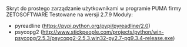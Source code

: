  Skryt do prostego zarządzanie użytkownikami w programie PUMA firmy ZETOSOFTWARE
 Testowane na wersji 2.7.9
 Moduły:
 - pyreadline (https://pypi.python.org/pypi/pyreadline/2.0)
 - psycopg2 (http://www.stickpeople.com/projects/python/win-psycopg/2.5.3/psycopg2-2.5.3.win32-py2.7-pg9.3.4-release.exe) 